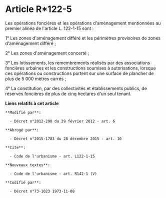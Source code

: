 # Article R*122-5

Les opérations foncières et les opérations d'aménagement mentionnées au premier alinéa de l'article L. 122-1-15 sont : 

1° Les zones d'aménagement différé et les périmètres provisoires de zones d'aménagement différé ; 

2° Les zones d'aménagement concerté ; 

3° Les lotissements, les remembrements réalisés par des associations foncières urbaines et les constructions soumises à
autorisations, lorsque ces opérations ou constructions portent sur une surface de plancher de plus de 5 000 mètres carrés ; 

4° La constitution, par des collectivités et établissements publics, de réserves foncières de plus de cinq hectares d'un seul
tenant.

**Liens relatifs à cet article**

	**Modifié par**:

	  - Décret n°2012-290 du 29 février 2012 - art. 6

	**Abrogé par**:

	  - Décret n°2015-1783 du 28 décembre 2015 - art. 10

	**Cite**:

	  - Code de l'urbanisme - art. L122-1-15

	**Nouveaux textes**:

	  - Code de l'urbanisme - art. R142-1 (V)

	**Codifié par**:

	  - Décret n°73-1023 1973-11-08
